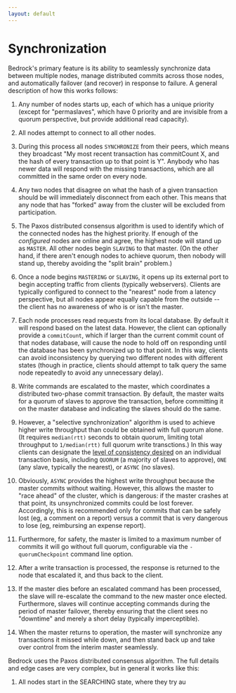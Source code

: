 ```yaml
---
layout: default
---
```


Synchronization
====
Bedrock's primary feature is its ability to seamlessly synchronize data between multiple nodes, manage distributed commits across those nodes, and automatically failover (and recover) in response to failure.  A general description of how this works follows:

1. Any number of nodes starts up, each of which has a unique priority (except for "permaslaves", which have 0 priority and are invisible from a quorum perspective, but provide additional read capacity).

2. All nodes attempt to connect to all other nodes.

3. During this process all nodes `SYNCHRONIZE` from their peers, which means they broadcast "My most recent transaction has commitCount X, and the hash of every transaction up to that point is Y".  Anybody who has newer data will respond with the missing transactions, which are all committed in the same order on every node.

4. Any two nodes that disagree on what the hash of a given transaction should be will immediately disconnect from each other.  This means that any node that has "forked" away from the cluster will be excluded from participation.

5. The Paxos distributed consensus algorithm is used to identify which of the connected nodes has the highest priority.  If enough of the *configured* nodes are online and agree, the highest node will stand up as `MASTER`.  All other nodes begin `SLAVING` to that master.  (On the other hand, if there aren't enough nodes to achieve quorum, then nobody will stand up, thereby avoiding the "split brain" problem.)

6. Once a node begins `MASTERING` or `SLAVING`, it opens up its external port to begin accepting traffic from clients (typically webservers).  Clients are typically configured to connect to the "nearest" node from a latency perspective, but all nodes appear equally capable from the outside -- the client has no awareness of who is or isn't the master.

7. Each node processes read requests from its local database.  By default it will respond based on the latest data.  However, the client can optionally provide a `commitCount`, which if larger than the current commit count of that nodes database, will cause the node to hold off on responding until the database has been synchronized up to that point.  In this way, clients can avoid inconsistency by querying two different nodes with different states (though in practice, clients should attempt to talk query the same node repeatedly to avoid any unnecessary delay).

8. Write commands are escalated to the master, which coordinates a distributed two-phase commit transaction.  By default, the master waits for a quorum of slaves to approve the transaction, before committing it on the master database and indicating the slaves should do the same.

9. However, a "selective synchronization" algorithm is used to achieve higher write throughput than could be obtained with full quorum alone.  (It requires `median(rtt)` seconds to obtain quorum, limiting total throughput to `1/median(rtt)` full quorum write transctions.)  In this way clients can designate the [level of consistency desired](https://github.com/Expensify/Bedrock/blob/master/sqlitecluster/SQLiteNode.cpp#L1075) on an individual transaction basis, including `QUORUM` (a majority of slaves to approve), `ONE` (any slave, typically the nearest), or `ASYNC` (no slaves).

10. Obviously, `ASYNC` provides the highest write throughput because the master commits without waiting.  However, this allows the master to "race ahead" of the cluster, which is dangerous: if the master crashes at that point, its unsynchronized commits could be lost forever.  Accordingly, this is recommended only for commits that can be safely lost (eg, a comment on a report) versus a commit that is very dangerous to lose (eg, reimbursing an expense report).

11. Furthermore, for safety, the master is limited to a maximum number of commits it will go without full quorum, configurable via the `-quorumCheckpoint` command line option.

12. After a write transaction is processed, the response is returned to the node that escalated it, and thus back to the client.

13. If the master dies before an escalated command has been processed, the slave will re-escalate the command to the new master once elected.  Furthermore, slaves will continue accepting commands during the period of master failover, thereby ensuring that the client sees no "downtime" and merely a short delay (typically imperceptible).

14. When the master returns to operation, the master will synchronize any transactions it missed while down, and then stand back up and take over control from the interim master seamlessly.

Bedrock uses the Paxos distributed consensus algorithm.  The full details and edge cases are very complex, but in general it works like this:

1. All nodes start in the SEARCHING state, where they try au
